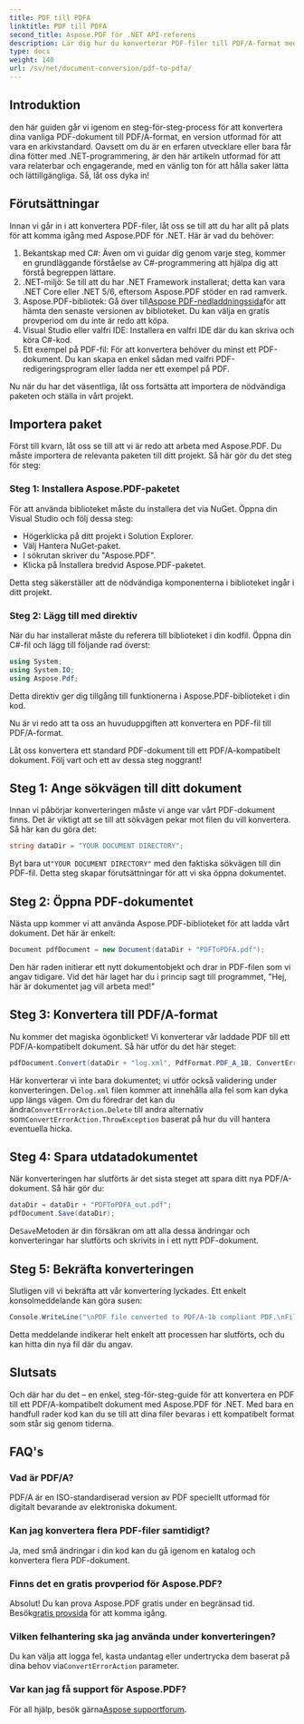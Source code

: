```yaml
---
title: PDF till PDFA
linktitle: PDF till PDFA
second_title: Aspose.PDF för .NET API-referens
description: Lär dig hur du konverterar PDF-filer till PDF/A-format med Aspose.PDF för .NET med denna steg-för-steg handledning.
type: docs
weight: 140
url: /sv/net/document-conversion/pdf-to-pdfa/
---
```

## Introduktion

den här guiden går vi igenom en steg-för-steg-process för att konvertera dina vanliga PDF-dokument till PDF/A-format, en version utformad för att vara en arkivstandard. Oavsett om du är en erfaren utvecklare eller bara får dina fötter med .NET-programmering, är den här artikeln utformad för att vara relaterbar och engagerande, med en vänlig ton för att hålla saker lätta och lättillgängliga. Så, låt oss dyka in!

## Förutsättningar

Innan vi går in i att konvertera PDF-filer, låt oss se till att du har allt på plats för att komma igång med Aspose.PDF för .NET. Här är vad du behöver:

1. Bekantskap med C#: Även om vi guidar dig genom varje steg, kommer en grundläggande förståelse av C#-programmering att hjälpa dig att förstå begreppen lättare.
2. .NET-miljö: Se till att du har .NET Framework installerat; detta kan vara .NET Core eller .NET 5/6, eftersom Aspose.PDF stöder en rad ramverk.
3.  Aspose.PDF-bibliotek: Gå över till[Aspose PDF-nedladdningssida](https://releases.aspose.com/pdf/net)för att hämta den senaste versionen av biblioteket. Du kan välja en gratis provperiod om du inte är redo att köpa.
4. Visual Studio eller valfri IDE: Installera en valfri IDE där du kan skriva och köra C#-kod.
5. Ett exempel på PDF-fil: För att konvertera behöver du minst ett PDF-dokument. Du kan skapa en enkel sådan med valfri PDF-redigeringsprogram eller ladda ner ett exempel på PDF.

Nu när du har det väsentliga, låt oss fortsätta att importera de nödvändiga paketen och ställa in vårt projekt.

## Importera paket

Först till kvarn, låt oss se till att vi är redo att arbeta med Aspose.PDF. Du måste importera de relevanta paketen till ditt projekt. Så här gör du det steg för steg:

### Steg 1: Installera Aspose.PDF-paketet

För att använda biblioteket måste du installera det via NuGet. Öppna din Visual Studio och följ dessa steg:

- Högerklicka på ditt projekt i Solution Explorer.
- Välj Hantera NuGet-paket.
- I sökrutan skriver du "Aspose.PDF".
- Klicka på Installera bredvid Aspose.PDF-paketet.

Detta steg säkerställer att de nödvändiga komponenterna i biblioteket ingår i ditt projekt.

### Steg 2: Lägg till med direktiv

När du har installerat måste du referera till biblioteket i din kodfil. Öppna din C#-fil och lägg till följande rad överst:

```csharp
using System;
using System.IO;
using Aspose.Pdf;
```

Detta direktiv ger dig tillgång till funktionerna i Aspose.PDF-biblioteket i din kod.

Nu är vi redo att ta oss an huvuduppgiften att konvertera en PDF-fil till PDF/A-format.

Låt oss konvertera ett standard PDF-dokument till ett PDF/A-kompatibelt dokument. Följ vart och ett av dessa steg noggrant!

## Steg 1: Ange sökvägen till ditt dokument

Innan vi påbörjar konverteringen måste vi ange var vårt PDF-dokument finns. Det är viktigt att se till att sökvägen pekar mot filen du vill konvertera. Så här kan du göra det:

```csharp
string dataDir = "YOUR DOCUMENT DIRECTORY";
```

 Byt bara ut`"YOUR DOCUMENT DIRECTORY"` med den faktiska sökvägen till din PDF-fil. Detta steg skapar förutsättningar för att vi ska öppna dokumentet.

## Steg 2: Öppna PDF-dokumentet

Nästa upp kommer vi att använda Aspose.PDF-biblioteket för att ladda vårt dokument. Det här är enkelt:

```csharp
Document pdfDocument = new Document(dataDir + "PDFToPDFA.pdf");
```

Den här raden initierar ett nytt dokumentobjekt och drar in PDF-filen som vi angav tidigare. Vid det här laget har du i princip sagt till programmet, "Hej, här är dokumentet jag vill arbeta med!"

## Steg 3: Konvertera till PDF/A-format

Nu kommer det magiska ögonblicket! Vi konverterar vår laddade PDF till ett PDF/A-kompatibelt dokument. Så här utför du det här steget:

```csharp
pdfDocument.Convert(dataDir + "log.xml", PdfFormat.PDF_A_1B, ConvertErrorAction.Delete);
```

 Här konverterar vi inte bara dokumentet; vi utför också validering under konverteringen. De`log.xml` filen kommer att innehålla alla fel som kan dyka upp längs vägen. Om du föredrar det kan du ändra`ConvertErrorAction.Delete` till andra alternativ som`ConvertErrorAction.ThrowException` baserat på hur du vill hantera eventuella hicka.

## Steg 4: Spara utdatadokumentet

När konverteringen har slutförts är det sista steget att spara ditt nya PDF/A-dokument. Så här gör du:

```csharp
dataDir = dataDir + "PDFToPDFA_out.pdf";
pdfDocument.Save(dataDir);
```

 De`Save`Metoden är din försäkran om att alla dessa ändringar och konverteringar har slutförts och skrivits in i ett nytt PDF-dokument.

## Steg 5: Bekräfta konverteringen

Slutligen vill vi bekräfta att vår konvertering lyckades. Ett enkelt konsolmeddelande kan göra susen:

```csharp
Console.WriteLine("\nPDF file converted to PDF/A-1b compliant PDF.\nFile saved at " + dataDir);
```

Detta meddelande indikerar helt enkelt att processen har slutförts, och du kan hitta din nya fil där du angav.

## Slutsats

Och där har du det – en enkel, steg-för-steg-guide för att konvertera en PDF till ett PDF/A-kompatibelt dokument med Aspose.PDF för .NET. Med bara en handfull rader kod kan du se till att dina filer bevaras i ett kompatibelt format som står sig genom tiderna.


## FAQ's

### Vad är PDF/A?
PDF/A är en ISO-standardiserad version av PDF speciellt utformad för digitalt bevarande av elektroniska dokument.

### Kan jag konvertera flera PDF-filer samtidigt?
Ja, med små ändringar i din kod kan du gå igenom en katalog och konvertera flera PDF-dokument.

### Finns det en gratis provperiod för Aspose.PDF?
Absolut! Du kan prova Aspose.PDF gratis under en begränsad tid. Besök[gratis provsida](https://releases.aspose.com/) för att komma igång.

### Vilken felhantering ska jag använda under konverteringen?
 Du kan välja att logga fel, kasta undantag eller undertrycka dem baserat på dina behov via`ConvertErrorAction` parameter.

### Var kan jag få support för Aspose.PDF?
 För all hjälp, besök gärna[Aspose supportforum](https://forum.aspose.com/c/pdf/10).